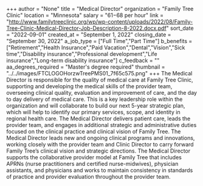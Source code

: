 +++
author = "None"
title = "Medical Director"
organization = "Family Tree Clinic"
location = "Minnesota"
salary = "$61-$68 per hour"
link = "http://www.familytreeclinic.org/wp/wp-content/uploads/2022/08/Family-Tree-Clinic-Medical-Director-Job-Description-8-2022.docx.pdf"
sort_date = "2022-09-01"
created_at = "September 1, 2022"
closing_date = "September 30, 2022"
a_job_type = ["Full Time","Part Time"]
b_benefits = ["Retirement","Health Insurance","Paid Vacation","Dental","Vision","Sick time","Disability insurance","Professional development","Life insurance","Long-term disability insurance"]
c_feedback = ""
aa_degrees_required = "Master's degree required"
thumbnail = "../../images/FTCLOGOHorzwTreePMS01_7f65c575.png"
+++
The Medical Director is responsible for the quality of medical care at Family Tree Clinic, supporting and developing the medical skills of the provider team, overseeing clinical quality, evaluation and improvement of care, and the day to day delivery of medical care.  This is a key leadership role within the organization and will collaborate to build our next 5-year strategic plan, which will help to identify our primary services, scope, and identity in regional health care. The Medical Director delivers patient care, leads the provider team, and engages in additional strategic and administrative duties focused on the clinical practice and clinical vision of Family Tree.  The Medical Director leads new and ongoing clinical programs and innovations, working closely with the provider team and Clinic Director to carry forward Family Tree’s clinical vision and strategic directions.  The Medical Director supports the collaborative provider model at Family Tree that includes APRNs (nurse practitioners and certified nurse-midwives), physician assistants, and physicians and works to maintain consistency in standards of practice and provider evaluation throughout the provider team.